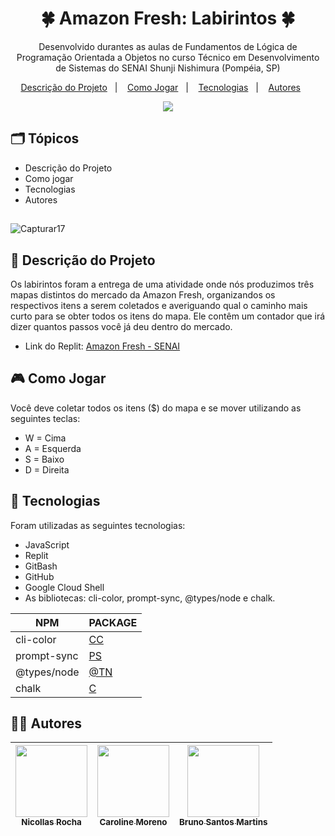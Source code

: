 <h1 align="center"> 🍀 Amazon Fresh: Labirintos 🍀 </h1>

<p align="center">
Desenvolvido durantes as aulas de Fundamentos de Lógica de Programação Orientada a Objetos no curso Técnico em Desenvolvimento de Sistemas do SENAI Shunji Nishimura (Pompéia, SP)
</p>

<p align="center">
  <a href="#-descrição-do-projeto">Descrição do Projeto</a>&nbsp;&nbsp;&nbsp;|&nbsp;&nbsp;&nbsp;
  <a href="#-como-jogar">Como Jogar</a>&nbsp;&nbsp;&nbsp;|&nbsp;&nbsp;&nbsp;
  <a href="#-tecnologias">Tecnologias</a>&nbsp;&nbsp;&nbsp;|&nbsp;&nbsp;&nbsp;
  <a href="#-autores">Autores</a>&nbsp;&nbsp;&nbsp;&nbsp;&nbsp;&nbsp;
</p>

<p align="center">
<img src="https://img.shields.io/static/v1?label=STATUS&message=%20FINALIZADO&color=GREEN&style=for-the-badge)"/>
</p>

## 🗂 Tópicos

* Descrição do Projeto
* Como jogar
* Tecnologias
* Autores

##
![Capturar17](https://user-images.githubusercontent.com/117852880/202717194-e3a5e6da-7546-4fae-b900-77bea0a27a35.PNG)

## 🧾 Descrição do Projeto

Os labirintos foram a entrega de uma atividade onde nós produzimos três mapas distintos do mercado da Amazon Fresh, organizandos os respectivos itens a serem coletados e averiguando qual o caminho mais curto para se obter todos os itens do mapa. Ele contêm um contador que irá dizer quantos passos você já deu dentro do mercado.

* Link do Replit: [Amazon Fresh - SENAI](https://replit.com/@nicogames320/Amazon-Fresh?v=1)

## 🎮 Como Jogar
Você deve coletar todos os itens ($) do mapa e se mover utilizando as seguintes teclas:
* W = Cima
* A = Esquerda
* S = Baixo
* D = Direita

## 👾 Tecnologias

Foram utilizadas as seguintes tecnologias:
* JavaScript
* Replit
* GitBash
* GitHub
* Google Cloud Shell
* As bibliotecas: cli-color, prompt-sync, @types/node e chalk.

| NPM | PACKAGE |
| ------ | ------ |
| cli-color | [CC](https://www.npmjs.com/package/cli-color) |
| prompt-sync | [PS](https://www.npmjs.com/package/prompt-sync) |
| @types/node | [@TN](https://www.npmjs.com/package/@types/node) |
| chalk | [C](https://www.npmjs.com/package/chalk) |

## 👨‍💼 Autores

| [<img src="https://avatars.githubusercontent.com/u/117852880?v=4" width=115><br><sub>Nicollas Rocha</sub>](https://github.com/knboo320) |  [<img src="https://avatars.githubusercontent.com/u/117325291?v=4" width=115><br><sub>Caroline Moreno</sub>](https://github.com/caroline-moreno) |  [<img src="https://avatars.githubusercontent.com/u/117850709?v=4" width=115><br><sub>Bruno Santos Martins</sub>](https://github.com/amikjrt) |
| :---: | :---: | :---: |


